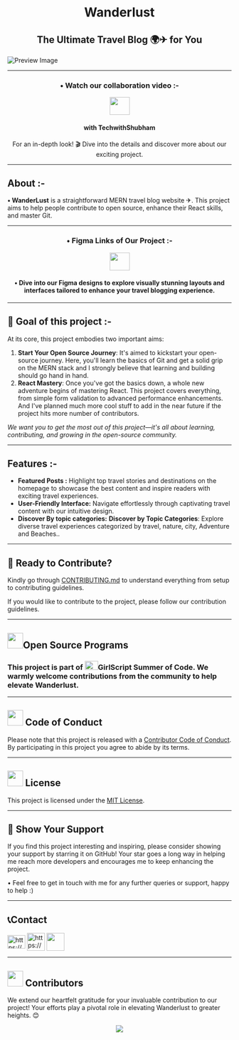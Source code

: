 <div align="center">
  <h1>Wanderlust</h1>
  <h2>The Ultimate Travel Blog 🌍✈ for You </h2>
</div>

![Preview Image](https://github.com/krishnaacharyaa/wanderlust/assets/116620586/17ba9da6-225f-481d-87c0-5d5a010a9538)

<hr>

<div align="center">
<h3>• Watch our collaboration video :-</h3>
  <a href="https://youtu.be/ANfC1u_N_A0?feature=shared"> <img src="https://github.com/krishnaacharyaa/wanderlust/assets/133582566/47d71dd6-0390-479e-9d4e-3f077ef1a987.png" width="45" height="40"></a> <h4> with TechwithShubham </h4> 
  For an in-depth look! 🎬 Dive into the details and discover more about our exciting project.
</div>
<hr>

## About :-

**• WanderLust** is a straightforward MERN travel blog website ✈. This project aims to help people contribute to open source, enhance their  React skills, and master Git. 
<hr>

<div align="center">
<h3>• Figma Links of Our Project :-</h3>
  <a href="https://www.figma.com/file/zqNcWGGKBo5Q2TwwVgR6G5/WanderLust--A-Travel-Blog-App?type=design&node-id=0%3A1&mode=design&t=c4oCG8N1Fjf7pxTt-1">
  <img src="https://github.com/Meetjain1/wanderlust/assets/133582566/ffda08c0-3c7a-46b0-b7ac-6bc374184ec7.png" width="45" height="40"></a> <h4> • Dive into our Figma designs to explore visually stunning layouts and interfaces tailored to enhance your travel blogging experience. </h4> 
</div>

<hr>

## 🎯 Goal of this project :-

At its core, this project embodies two important aims:

1. **Start Your Open Source Journey**: It's aimed to kickstart your open-source journey. Here, you'll learn the basics of Git and get a solid grip on the MERN stack and I strongly believe that learning and building should go hand in hand.
2. **React Mastery**: Once you've got the basics down, a whole new adventure begins of mastering React. This project covers everything, from simple form validation to advanced performance enhancements. And I've planned much more cool stuff to add in the near future if the project hits more number of contributors.

_We want you to get the most out of this project—it's all about learning, contributing, and growing in the open-source community._
<hr>

## Features :-

- **Featured Posts :** Highlight top travel stories and destinations on the homepage to showcase the best content and inspire readers with exciting travel experiences.
- **User-Friendly Interface:** Navigate effortlessly through captivating travel content with our intuitive design.
- **Discover By topic categories:** **Discover by Topic Categories**: Explore diverse travel experiences categorized by travel, nature, city, Adventure and Beaches..
<hr>

## 🌟 Ready to Contribute?

Kindly go through [CONTRIBUTING.md](https://github.com/krishnaacharyaa/wanderlust/blob/main/.github/CONTRIBUTING.md) to understand everything from setup to contributing guidelines.

If you would like to contribute to the project, please follow our contribution guidelines.

<hr>
<!-- Open Source Programs -->
  <div>
    <h2><img src="https://github.com/Tarikul-Islam-Anik/Animated-Fluent-Emojis/blob/master/Emojis/Hand%20gestures/Flexed%20Biceps.png?raw=true" width="35" height="35" >Open Source Programs</h2>
  </div>

   <div>
  <h3>This project is part of <img src="https://github.com/Meetjain1/wanderlust/assets/133582566/c0def4be-3f50-4b6a-8781-91856a8a6822" width="30" height="20">GirlScript Summer of Code. We warmly welcome contributions from the community to help elevate Wanderlust.
  </h3>
  </div>

  


<hr>

<!-- Code of conduct -->
<div>
<h2><img src = "https://raw.githubusercontent.com/Tarikul-Islam-Anik/Animated-Fluent-Emojis/master/Emojis/Hand%20gestures/Handshake.png" width="35" height="35"> Code of Conduct</h2>
</div>

Please note that this project is released with a [Contributor Code of Conduct](.github/CODE_OF_CONDUCT.md). By participating in this project you agree to abide by its terms.

<hr>

<!-- License -->
<div>
<h2><img src = "https://raw.githubusercontent.com/Tarikul-Islam-Anik/Animated-Fluent-Emojis/master/Emojis/Objects/Page%20with%20Curl.png" width="35" height="35"> License</h2>
</div>

This project is licensed under the [MIT License](./LICENSE).

<hr>

## 💖 Show Your Support

If you find this project interesting and inspiring, please consider showing your support by starring it on GitHub! Your star goes a long way in helping me reach more developers and encourages me to keep enhancing the project.

• Feel free to get in touch with me for any further queries or support, happy to help :)

<hr>

## 📞Contact 
<div>
<a href="https://www.linkedin.com/in/krishnaacharyaa/" target="blank"><img align="center" src="https://raw.githubusercontent.com/rahuldkjain/github-profile-readme-generator/master/src/images/icons/Social/linked-in-alt.svg" alt="https://www.linkedin.com/in/krishnaacharyaa/" height="30" width="40" /></a> <a href="https://discord.gg/FEKasAdCrG" target="blank"><img align="center" src="https://github.com/Meetjain1/wanderlust/assets/133582566/5ca6c472-5c73-41b2-a2df-389cc3e14881.png" alt="https://discord.gg/FEKasAdCrG" height="40" width="40" /></a>
<a href="https://twitter.com/krishnaacharyaa" target="blank"><img align="center" src="https://github.com/Meetjain1/wanderlust/assets/133582566/de571ba5-ffbc-433a-8ca3-ae26b67a5f52.png" height="40" width="40" /></a>


</div>

<hr>
 <!-- Cotributors -->
<div>
  <h2><img src="https://raw.githubusercontent.com/Tarikul-Islam-Anik/Animated-Fluent-Emojis/master/Emojis/Smilies/Red%20Heart.png" width="35" height="35"> Contributors</h2>
</div>

We extend our heartfelt gratitude for your invaluable contribution to our project! Your efforts play a pivotal role in elevating Wanderlust to greater heights. 😊

<center>
<a href="https://github.com/krishnaacharyaa/wanderlust/graphs/contributors">
  <img src="https://contrib.rocks/image?repo=krishnaacharyaa/wanderlust" />
</a>
</center>

